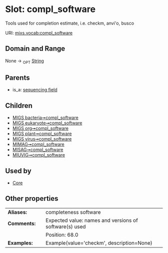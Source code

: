 
# Slot: compl_software


Tools used for completion estimate, i.e. checkm, anvi'o, busco

URI: [mixs.vocab:compl_software](https://w3id.org/mixs/vocab/compl_software)


## Domain and Range

None ->  <sub>OPT</sub> [String](types/String.md)

## Parents

 *  is_a: [sequencing field](sequencing_field.md)

## Children

 *  [MIGS bacteria➞compl_software](MIGS_bacteria_compl_software.md)
 *  [MIGS eukaryote➞compl_software](MIGS_eukaryote_compl_software.md)
 *  [MIGS org➞compl_software](MIGS_org_compl_software.md)
 *  [MIGS plant➞compl_software](MIGS_plant_compl_software.md)
 *  [MIGS virus➞compl_software](MIGS_virus_compl_software.md)
 *  [MIMAG➞compl_software](MIMAG_compl_software.md)
 *  [MISAG➞compl_software](MISAG_compl_software.md)
 *  [MIUVIG➞compl_software](MIUVIG_compl_software.md)

## Used by

 * [Core](Core.md)

## Other properties

|  |  |  |
| --- | --- | --- |
| **Aliases:** | | completeness software |
| **Comments:** | | Expected value: names and versions of software(s) used |
|  | | Position: 68.0 |
| **Examples:** | | Example(value='checkm', description=None) |

